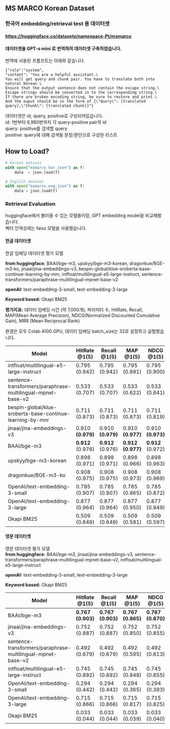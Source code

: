 ## MS MARCO Korean Dataset
### 한국어 embedding/retrieval test 용 데이터셋
#### https://huggingface.co/datasets/namespace-Pt/msmarco
#### 데이터셋을 GPT-o mini 로 번역하여 데이터셋 구축하였습니다.
번역에 사용된 프롬프트는 아래와 같습니다.
```
{"role":"system",
"content": "You are a helpful assistant.\
You will get query and chunk pair. You have to translate both into natural Korean.\
Ensure that the output sentence does not contain the escape string.\
Escape strings should be converted in to the corresponding string.\
If there are broken encoding string, be sure to restore and print.\
And the ouput should be in the form of {\"Query\": [translated query],\"Chunk\": [translated chunk]}"}
```

데이터셋은 id, query, positive로 구성되어있습니다.  
id: 1번부터 6,980번까지 각 query-positive pair의 id  
query: positive를 검색할 query  
positive: query에 대해 검색될 문장/문단으로 구성된 리스트

## How to Load?

```python
# Korean dataset
with open("msmarco_kor.json") as f:
    data  = json.load(f)

# English dataset
with open("msmarco_eng.json") as f:
    data = json.load(f)
```

### Retrieval Evaluation
huggingface에서 불러올 수 있는 모델들이랑, GPT embedding model을 비교해봤습니다.  
벡터 인덱싱에는 faiss 모델을 사용했습니다.

#### 한글 데이터셋
한글 임베딩 데이터셋 평가 모델  

**from huggingface:** BAAI/bge-m3, upskyy/bge-m3-korean, dragonkue/BGE-m3-ko, jinaai/jina-embeddings-v3, bespin-global/klue-sroberta-base-continue-learning-by-mnr, intfloat/multilingual-e5-large-instruct, sentence-transformers/paraphrase-multilingual-mpnet-base-v2  
  
**openAI:** text-embedding-3-small, text-embedding-3-large  
  
**Keyword based:** Okapi BM25

  
**평가지표:** 데이터 임베딩 시간 (약 7,000개), 파라미터 수, HitRate, Recall, MAP(Mean Average Precision), NDCG(Normalized Discounted Cumulative Gain), MRR (Mean Reciprocal Rank)

환경은 모두 Colab A100 GPU, 데이터 임베딩 batch_size는 32로 설정하고 실험했습니다.

| **Model** | **HitRate   @1(5)** | **Recall   @1(5)** | **MAP   @1(5)** | **NDCG   @1(5)** | **MRR   @1(5)** | **Time(sec.)** | **\# of   Params** |
| --- | --- | --- | --- | --- | --- | --- | --- |
| intfloat/multilingual-e5-large-instruct | 0.795   (0.942) | 0.795   (0.942) | 0.795   (0.891) | 0.795   (0.900) | 0.795   (0.856) | 60.95 | 560M |
| sentence-transformers/paraphrase-multilingual-mpnet-base-v2 | 0.533   (0.707) | 0.533   (0.707) | 0.533   (0.622) | 0.533   (0.641) | 0.533   (0.601) | 19.24 | 278M |
| bespin-global/klue-sroberta-base-continue-learning-by-mnr | 0.711   (0.873) | 0.711   (0.873) | 0.711   (0.873) | 0.711   (0.819) | 0.711   (0.777) | 18.58 | 110M |
| jinaai/jina-embeddings-v3 | 0.910   **(0.979)** | 0.910   **(0.979)** | 0.910   **(0.977)** | 0.910   **(0.973)** | 0.910   **(0.940)** | **9.99** | 572M |
| BAAI/bge-m3 | **0.912**   (0.976) | **0.912**   (0.976) | **0.912**   **(0.977)** | **0.912**  (0.972) | **0.912**   (0.939) | 60.97 | 568M |
| upskyy/bge-m3-korean | 0.898   (0.971) | 0.898   (0.971) | 0.898   (0.966) | 0.898   (0.963) | 0.898   (0.930) | 61.02 | 568M |
| dragonkue/BGE-m3-ko | 0.908   (0.975) | 0.908   (0.975) | 0.908   (0.973) | 0.908   (0.969) | 0.908   (0.936) | 61.00 | 568M |
| OpenAI/text-embedding-3-small | 0.785   (0.907) | 0.785   (0.907) | 0.785   (0.865) | 0.785   (0.872) | 0.785   (0.835) | \- | \- |
| OpenAI/text-embedding-3-large | 0.877   (0.964) | 0.877   (0.964) | 0.877   (0.950) | 0.877   (0.949) | 0.877   (0.914) | \- | \- |
| Okapi BM25 | 0.509   (0.649) | 0.509   (0.649) | 0.509   (0.581) | 0.509   (0.597) | 0.509   (0.563) | \- | \- |

#### 영문 데이터셋
영문 데이터셋 평가 모델  
**from huggingface:** BAAI/bge-m3, jinaai/jina-embeddings-v3, sentence-transformers/paraphrase-multilingual-mpnet-base-v2, intfloat/multilingual-e5-large-instruct  
  
**openAI:** text-embedding-3-small, text-embedding-3-large  
  
**Keyword based:** Okapi BM25

| **Model** | **HitRate   @1(5)** | **Recall   @1(5)** | **MAP   @1(5)** | **NDCG   @1(5)** | **MRR   @1(5)** | **Time(sec.)** | **\# of   Params** |
| --- | --- | --- | --- | --- | --- | --- | --- |
| BAAI/bge-m3 | **0.767   (0.903)** | **0.767   (0.903)** | **0.767   (0.865)** | **0.767   (0.870)** | **0.767   (0.822)** | 52.50 | 568M |
| jinaai/jina-embeddings-v3 | 0.752   (0.887) | 0.752   (0.887) | 0.752   (0.850) | 0.752   (0.855) | 0.752   (0.807) | **10.02** | 572M |
| sentence-transformers/paraphrase-multilingual-mpnet-base-v2 | 0.492   (0.679) | 0.492   (0.679) | 0.492   (0.595) | 0.492   (0.613) | 0.492   (0.565) | 16.78 | 278M |
| intfloat/multilingual-e5-large-instruct | 0.745   (0.892) | 0.745   (0.892) | 0.745   (0.848) | 0.745   (0.855) | 0.745   (0.805) | 53.02 | 560M  |
| OpenAI/text-embedding-3-small | 0.294   (0.442) | 0.294   (0.442) | 0.294   (0.365) | 0.294   (0.383) | 0.294   (0.350) | \- | \- |
| OpenAI/text-embedding-3-large | 0.715   (0.866) | 0.715   (0.866) | 0.715   (0.817) | 0.715   (0.825) | 0.715   (0.775) | \- | \- |
| Okapi BM25 | 0.033   (0.044) | 0.033   (0.044) | 0.033   (0.039) | 0.033   (0.040) | 0.033   (0.037) | \- | \- |